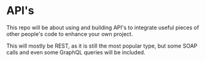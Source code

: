 # API's
<p>This repo will be about using and building API's to integrate useful pieces of other people's code to enhance your own project.<p>
<p>This will mostly be REST, as it is still the most popular type, but some SOAP calls and even some GraphQL queries will be included.</p>

